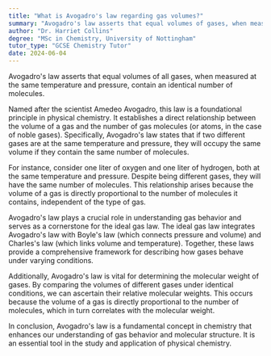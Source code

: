 ```yaml
---
title: "What is Avogadro's law regarding gas volumes?"
summary: "Avogadro's law asserts that equal volumes of gases, when measured at the same temperature and pressure, have an identical number of molecules."
author: "Dr. Harriet Collins"
degree: "MSc in Chemistry, University of Nottingham"
tutor_type: "GCSE Chemistry Tutor"
date: 2024-06-04
---
```


Avogadro's law asserts that equal volumes of all gases, when measured at the same temperature and pressure, contain an identical number of molecules.

Named after the scientist Amedeo Avogadro, this law is a foundational principle in physical chemistry. It establishes a direct relationship between the volume of a gas and the number of gas molecules (or atoms, in the case of noble gases). Specifically, Avogadro's law states that if two different gases are at the same temperature and pressure, they will occupy the same volume if they contain the same number of molecules.

For instance, consider one liter of oxygen and one liter of hydrogen, both at the same temperature and pressure. Despite being different gases, they will have the same number of molecules. This relationship arises because the volume of a gas is directly proportional to the number of molecules it contains, independent of the type of gas.

Avogadro's law plays a crucial role in understanding gas behavior and serves as a cornerstone for the ideal gas law. The ideal gas law integrates Avogadro's law with Boyle's law (which connects pressure and volume) and Charles's law (which links volume and temperature). Together, these laws provide a comprehensive framework for describing how gases behave under varying conditions.

Additionally, Avogadro's law is vital for determining the molecular weight of gases. By comparing the volumes of different gases under identical conditions, we can ascertain their relative molecular weights. This occurs because the volume of a gas is directly proportional to the number of molecules, which in turn correlates with the molecular weight.

In conclusion, Avogadro's law is a fundamental concept in chemistry that enhances our understanding of gas behavior and molecular structure. It is an essential tool in the study and application of physical chemistry.
    